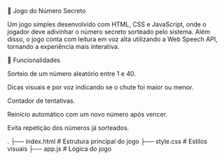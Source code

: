 🎲 Jogo do Número Secreto

Um jogo simples desenvolvido com HTML, CSS e JavaScript, onde o jogador deve adivinhar o número secreto sorteado pelo sistema.
Além disso, o jogo conta com leitura em voz alta utilizando a Web Speech API, tornando a experiência mais interativa.

🚀 Funcionalidades

Sorteio de um número aleatório entre 1 e 40.

Dicas visuais e por voz indicando se o chute foi maior ou menor.

Contador de tentativas.

Reinício automático com um novo número após vencer.

Evita repetição dos números já sorteados.


.
├── index.html   # Estrutura principal do jogo
├── style.css    # Estilos visuais
├── app.js       # Lógica do jogo
